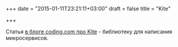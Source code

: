 +++
date = "2015-01-11T23:21:11+03:00"
draft = false
title = "Kite"

+++

<p>Статья <a href="http://blog.koding.com/2015/01/flying-kites-in-go/">в блоге coding.com про&nbsp;Kite</a> - библиотеку для написания микросервисов.</p>

